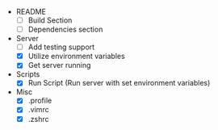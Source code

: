 - README
  - [ ] Build Section
  - [ ] Dependencies section

- Server
  - [ ] Add testing support
  - [x] Utilize environment variables
  - [x] Get server running

- Scripts
  - [x] Run Script (Run server with set environment variables)

- Misc
  - [x] .profile
  - [x] .vimrc
  - [x] .zshrc
